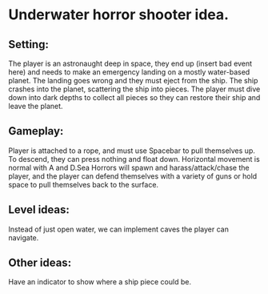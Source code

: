 <h1>Underwater horror shooter idea.</h1>

<h2>Setting:</h2>

<p>The player is an astronaught deep in space, they end up (insert bad event here) and needs to make
an emergency landing on a mostly water-based planet. The landing goes wrong and they must eject from the ship.
The ship crashes into the planet, scattering the ship into pieces. The player must dive down into dark depths to collect all pieces
so they can restore their ship and leave the planet.</p>

<h2>Gameplay:</h2>

<p>Player is attached to a rope, and must use Spacebar to pull themselves up. To descend, they can press nothing and float down. Horizontal movement is normal with A and D.Sea Horrors will spawn and harass/attack/chase the player, and the player can defend themselves with a variety of guns or hold space to pull themselves back to the surface.</p>

<h2>Level ideas:</h2>

<p>Instead of just open water, we can implement caves the player can navigate.</p>

<h2>Other ideas:</h2>

<p>Have an indicator to show where a ship piece could be.</p>
